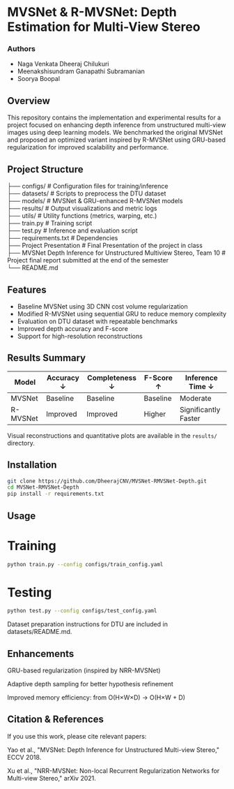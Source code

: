 # MVSNet & R-MVSNet: Depth Estimation for Multi-View Stereo

### Authors
- Naga Venkata Dheeraj Chilukuri  
- Meenakshisundram Ganapathi Subramanian  
- Soorya Boopal

## Overview

This repository contains the implementation and experimental results for a project focused on enhancing depth inference from unstructured multi-view images using deep learning models. We benchmarked the original MVSNet and proposed an optimized variant inspired by R-MVSNet using GRU-based regularization for improved scalability and performance.

## Project Structure

├── configs/ # Configuration files for training/inference\
├── datasets/ # Scripts to preprocess the DTU dataset\
├── models/ # MVSNet & GRU-enhanced R-MVSNet models\
├── results/ # Output visualizations and metric logs\
├── utils/ # Utility functions (metrics, warping, etc.)\
├── train.py # Training script\
├── test.py # Inference and evaluation script\
├── requirements.txt # Dependencies\
├── Project Presentation # Final Presentation of the project in class\
├── MVSNet Depth Inference for Unstructured Multiview Stereo, Team 10 # Project final report submitted at the end of the semester\
└── README.md


## Features

- Baseline MVSNet using 3D CNN cost volume regularization  
- Modified R-MVSNet using sequential GRU to reduce memory complexity  
- Evaluation on DTU dataset with repeatable benchmarks  
- Improved depth accuracy and F-score  
- Support for high-resolution reconstructions  

## Results Summary

| Model       | Accuracy ↓ | Completeness ↓ | F-Score ↑ | Inference Time ↓ |
|-------------|------------|----------------|-----------|------------------|
| MVSNet      | Baseline   | Baseline       | Baseline  | Moderate         |
| R-MVSNet    | Improved   | Improved       | Higher    | Significantly Faster |

Visual reconstructions and quantitative plots are available in the `results/` directory.

## Installation

```bash
git clone https://github.com/DheerajCNV/MVSNet-RMVSNet-Depth.git
cd MVSNet-RMVSNet-Depth
pip install -r requirements.txt
```
## Usage
# Training

```bash
python train.py --config configs/train_config.yaml
```
# Testing

```bash
python test.py --config configs/test_config.yaml
```
Dataset preparation instructions for DTU are included in datasets/README.md.

## Enhancements
GRU-based regularization (inspired by NRR-MVSNet)

Adaptive depth sampling for better hypothesis refinement

Improved memory efficiency: from O(H×W×D) → O(H×W + D)

## Citation & References
If you use this work, please cite relevant papers:

Yao et al., "MVSNet: Depth Inference for Unstructured Multi-view Stereo," ECCV 2018.

Xu et al., "NRR-MVSNet: Non-local Recurrent Regularization Networks for Multi-view Stereo," arXiv 2021.
